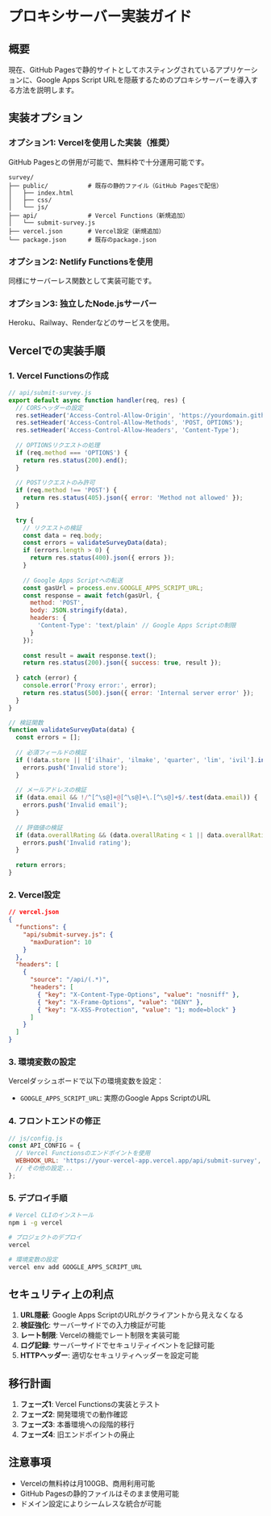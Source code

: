 # プロキシサーバー実装ガイド

## 概要
現在、GitHub Pagesで静的サイトとしてホスティングされているアプリケーションに、Google Apps Script URLを隠蔽するためのプロキシサーバーを導入する方法を説明します。

## 実装オプション

### オプション1: Vercelを使用した実装（推奨）
GitHub Pagesとの併用が可能で、無料枠で十分運用可能です。

```
survey/
├── public/           # 既存の静的ファイル（GitHub Pagesで配信）
│   ├── index.html
│   ├── css/
│   └── js/
├── api/              # Vercel Functions（新規追加）
│   └── submit-survey.js
├── vercel.json       # Vercel設定（新規追加）
└── package.json      # 既存のpackage.json
```

### オプション2: Netlify Functionsを使用
同様にサーバーレス関数として実装可能です。

### オプション3: 独立したNode.jsサーバー
Heroku、Railway、Renderなどのサービスを使用。

## Vercelでの実装手順

### 1. Vercel Functionsの作成

```javascript
// api/submit-survey.js
export default async function handler(req, res) {
  // CORSヘッダーの設定
  res.setHeader('Access-Control-Allow-Origin', 'https://yourdomain.github.io');
  res.setHeader('Access-Control-Allow-Methods', 'POST, OPTIONS');
  res.setHeader('Access-Control-Allow-Headers', 'Content-Type');
  
  // OPTIONSリクエストの処理
  if (req.method === 'OPTIONS') {
    return res.status(200).end();
  }
  
  // POSTリクエストのみ許可
  if (req.method !== 'POST') {
    return res.status(405).json({ error: 'Method not allowed' });
  }
  
  try {
    // リクエストの検証
    const data = req.body;
    const errors = validateSurveyData(data);
    if (errors.length > 0) {
      return res.status(400).json({ errors });
    }
    
    // Google Apps Scriptへの転送
    const gasUrl = process.env.GOOGLE_APPS_SCRIPT_URL;
    const response = await fetch(gasUrl, {
      method: 'POST',
      body: JSON.stringify(data),
      headers: {
        'Content-Type': 'text/plain' // Google Apps Scriptの制限
      }
    });
    
    const result = await response.text();
    return res.status(200).json({ success: true, result });
    
  } catch (error) {
    console.error('Proxy error:', error);
    return res.status(500).json({ error: 'Internal server error' });
  }
}

// 検証関数
function validateSurveyData(data) {
  const errors = [];
  
  // 必須フィールドの検証
  if (!data.store || !['ilhair', 'ilmake', 'quarter', 'lim', 'ivil'].includes(data.store)) {
    errors.push('Invalid store');
  }
  
  // メールアドレスの検証
  if (data.email && !/^[^\s@]+@[^\s@]+\.[^\s@]+$/.test(data.email)) {
    errors.push('Invalid email');
  }
  
  // 評価値の検証
  if (data.overallRating && (data.overallRating < 1 || data.overallRating > 5)) {
    errors.push('Invalid rating');
  }
  
  return errors;
}
```

### 2. Vercel設定

```json
// vercel.json
{
  "functions": {
    "api/submit-survey.js": {
      "maxDuration": 10
    }
  },
  "headers": [
    {
      "source": "/api/(.*)",
      "headers": [
        { "key": "X-Content-Type-Options", "value": "nosniff" },
        { "key": "X-Frame-Options", "value": "DENY" },
        { "key": "X-XSS-Protection", "value": "1; mode=block" }
      ]
    }
  ]
}
```

### 3. 環境変数の設定
Vercelダッシュボードで以下の環境変数を設定：
- `GOOGLE_APPS_SCRIPT_URL`: 実際のGoogle Apps ScriptのURL

### 4. フロントエンドの修正

```javascript
// js/config.js
const API_CONFIG = {
  // Vercel Functionsのエンドポイントを使用
  WEBHOOK_URL: 'https://your-vercel-app.vercel.app/api/submit-survey',
  // その他の設定...
};
```

### 5. デプロイ手順

```bash
# Vercel CLIのインストール
npm i -g vercel

# プロジェクトのデプロイ
vercel

# 環境変数の設定
vercel env add GOOGLE_APPS_SCRIPT_URL
```

## セキュリティ上の利点

1. **URL隠蔽**: Google Apps ScriptのURLがクライアントから見えなくなる
2. **検証強化**: サーバーサイドでの入力検証が可能
3. **レート制限**: Vercelの機能でレート制限を実装可能
4. **ログ記録**: サーバーサイドでセキュリティイベントを記録可能
5. **HTTPヘッダー**: 適切なセキュリティヘッダーを設定可能

## 移行計画

1. **フェーズ1**: Vercel Functionsの実装とテスト
2. **フェーズ2**: 開発環境での動作確認
3. **フェーズ3**: 本番環境への段階的移行
4. **フェーズ4**: 旧エンドポイントの廃止

## 注意事項

- Vercelの無料枠は月100GB、商用利用可能
- GitHub Pagesの静的ファイルはそのまま使用可能
- ドメイン設定によりシームレスな統合が可能